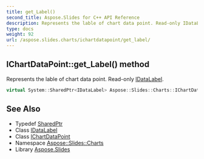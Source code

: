 ```yaml
---
title: get_Label()
second_title: Aspose.Slides for C++ API Reference
description: Represents the lable of chart data point. Read-only IDataLabel.
type: docs
weight: 92
url: /aspose.slides.charts/ichartdatapoint/get_label/
---
```

## IChartDataPoint::get_Label() method


Represents the lable of chart data point. Read-only [IDataLabel](../../idatalabel/).

```cpp
virtual System::SharedPtr<IDataLabel> Aspose::Slides::Charts::IChartDataPoint::get_Label()=0
```

## See Also

* Typedef [SharedPtr](../../../system/sharedptr/)
* Class [IDataLabel](../../idatalabel/)
* Class [IChartDataPoint](../)
* Namespace [Aspose::Slides::Charts](../../)
* Library [Aspose.Slides](../../../)